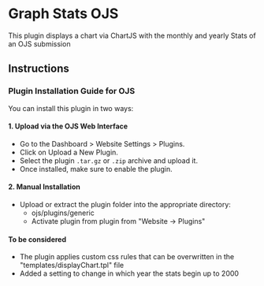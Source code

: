 # Graph Stats OJS

This plugin displays a chart via ChartJS with the monthly and yearly Stats of an OJS submission

## Instructions

### Plugin Installation Guide for OJS

You can install this plugin in two ways:

#### 1. Upload via the OJS Web Interface

-   Go to the Dashboard > Website Settings > Plugins.
-   Click on Upload a New Plugin.
-   Select the plugin `.tar.gz` or `.zip` archive and upload it.
-   Once installed, make sure to enable the plugin.

#### 2. Manual Installation

-   Upload or extract the plugin folder into the appropriate directory:
    -   ojs/plugins/generic
    -   Activate plugin from plugin from "Website -> Plugins"

#### To be considered

-   The plugin applies custom css rules that can be overwritten in the "templates/displayChart.tpl" file
-   Added a setting to change in which year the stats begin up to 2000
